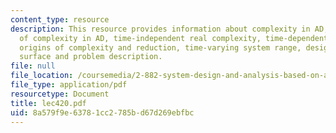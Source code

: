 ```yaml
---
content_type: resource
description: This resource provides information about complexity in AD, four types
  of complexity in AD, time-independent real complexity, time-dependent complexity,
  origins of complexity and reduction, time-varying system range, design of low friction
  surface and problem description.
file: null
file_location: /coursemedia/2-882-system-design-and-analysis-based-on-ad-and-complexity-theories-spring-2005/8a579f9e63781cc2785bd67d269ebfbc_lec420.pdf
file_type: application/pdf
resourcetype: Document
title: lec420.pdf
uid: 8a579f9e-6378-1cc2-785b-d67d269ebfbc
---
```

